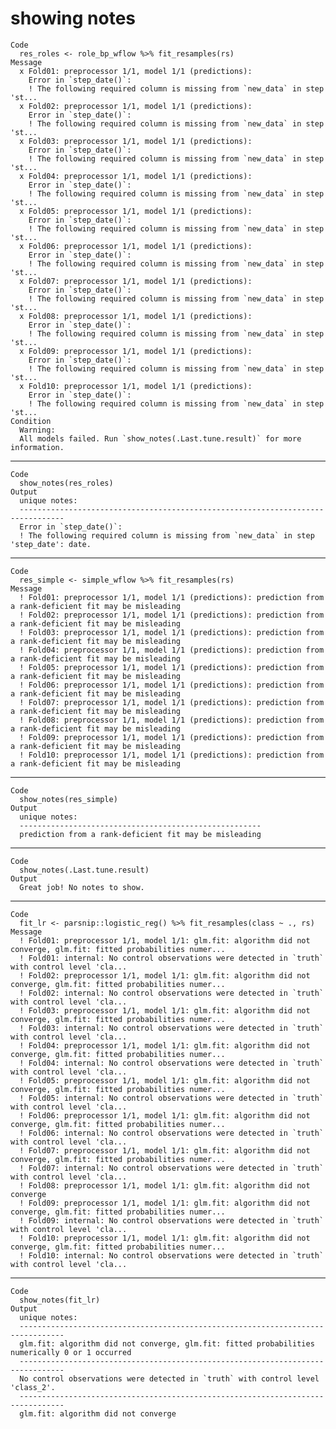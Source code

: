 # showing notes

    Code
      res_roles <- role_bp_wflow %>% fit_resamples(rs)
    Message
      x Fold01: preprocessor 1/1, model 1/1 (predictions):
        Error in `step_date()`:
        ! The following required column is missing from `new_data` in step 'st...
      x Fold02: preprocessor 1/1, model 1/1 (predictions):
        Error in `step_date()`:
        ! The following required column is missing from `new_data` in step 'st...
      x Fold03: preprocessor 1/1, model 1/1 (predictions):
        Error in `step_date()`:
        ! The following required column is missing from `new_data` in step 'st...
      x Fold04: preprocessor 1/1, model 1/1 (predictions):
        Error in `step_date()`:
        ! The following required column is missing from `new_data` in step 'st...
      x Fold05: preprocessor 1/1, model 1/1 (predictions):
        Error in `step_date()`:
        ! The following required column is missing from `new_data` in step 'st...
      x Fold06: preprocessor 1/1, model 1/1 (predictions):
        Error in `step_date()`:
        ! The following required column is missing from `new_data` in step 'st...
      x Fold07: preprocessor 1/1, model 1/1 (predictions):
        Error in `step_date()`:
        ! The following required column is missing from `new_data` in step 'st...
      x Fold08: preprocessor 1/1, model 1/1 (predictions):
        Error in `step_date()`:
        ! The following required column is missing from `new_data` in step 'st...
      x Fold09: preprocessor 1/1, model 1/1 (predictions):
        Error in `step_date()`:
        ! The following required column is missing from `new_data` in step 'st...
      x Fold10: preprocessor 1/1, model 1/1 (predictions):
        Error in `step_date()`:
        ! The following required column is missing from `new_data` in step 'st...
    Condition
      Warning:
      All models failed. Run `show_notes(.Last.tune.result)` for more information.

---

    Code
      show_notes(res_roles)
    Output
      unique notes:
      --------------------------------------------------------------------------------
      Error in `step_date()`:
      ! The following required column is missing from `new_data` in step 'step_date': date.

---

    Code
      res_simple <- simple_wflow %>% fit_resamples(rs)
    Message
      ! Fold01: preprocessor 1/1, model 1/1 (predictions): prediction from a rank-deficient fit may be misleading
      ! Fold02: preprocessor 1/1, model 1/1 (predictions): prediction from a rank-deficient fit may be misleading
      ! Fold03: preprocessor 1/1, model 1/1 (predictions): prediction from a rank-deficient fit may be misleading
      ! Fold04: preprocessor 1/1, model 1/1 (predictions): prediction from a rank-deficient fit may be misleading
      ! Fold05: preprocessor 1/1, model 1/1 (predictions): prediction from a rank-deficient fit may be misleading
      ! Fold06: preprocessor 1/1, model 1/1 (predictions): prediction from a rank-deficient fit may be misleading
      ! Fold07: preprocessor 1/1, model 1/1 (predictions): prediction from a rank-deficient fit may be misleading
      ! Fold08: preprocessor 1/1, model 1/1 (predictions): prediction from a rank-deficient fit may be misleading
      ! Fold09: preprocessor 1/1, model 1/1 (predictions): prediction from a rank-deficient fit may be misleading
      ! Fold10: preprocessor 1/1, model 1/1 (predictions): prediction from a rank-deficient fit may be misleading

---

    Code
      show_notes(res_simple)
    Output
      unique notes:
      ------------------------------------------------------
      prediction from a rank-deficient fit may be misleading

---

    Code
      show_notes(.Last.tune.result)
    Output
      Great job! No notes to show.

---

    Code
      fit_lr <- parsnip::logistic_reg() %>% fit_resamples(class ~ ., rs)
    Message
      ! Fold01: preprocessor 1/1, model 1/1: glm.fit: algorithm did not converge, glm.fit: fitted probabilities numer...
      ! Fold01: internal: No control observations were detected in `truth` with control level 'cla...
      ! Fold02: preprocessor 1/1, model 1/1: glm.fit: algorithm did not converge, glm.fit: fitted probabilities numer...
      ! Fold02: internal: No control observations were detected in `truth` with control level 'cla...
      ! Fold03: preprocessor 1/1, model 1/1: glm.fit: algorithm did not converge, glm.fit: fitted probabilities numer...
      ! Fold03: internal: No control observations were detected in `truth` with control level 'cla...
      ! Fold04: preprocessor 1/1, model 1/1: glm.fit: algorithm did not converge, glm.fit: fitted probabilities numer...
      ! Fold04: internal: No control observations were detected in `truth` with control level 'cla...
      ! Fold05: preprocessor 1/1, model 1/1: glm.fit: algorithm did not converge, glm.fit: fitted probabilities numer...
      ! Fold05: internal: No control observations were detected in `truth` with control level 'cla...
      ! Fold06: preprocessor 1/1, model 1/1: glm.fit: algorithm did not converge, glm.fit: fitted probabilities numer...
      ! Fold06: internal: No control observations were detected in `truth` with control level 'cla...
      ! Fold07: preprocessor 1/1, model 1/1: glm.fit: algorithm did not converge, glm.fit: fitted probabilities numer...
      ! Fold07: internal: No control observations were detected in `truth` with control level 'cla...
      ! Fold08: preprocessor 1/1, model 1/1: glm.fit: algorithm did not converge
      ! Fold09: preprocessor 1/1, model 1/1: glm.fit: algorithm did not converge, glm.fit: fitted probabilities numer...
      ! Fold09: internal: No control observations were detected in `truth` with control level 'cla...
      ! Fold10: preprocessor 1/1, model 1/1: glm.fit: algorithm did not converge, glm.fit: fitted probabilities numer...
      ! Fold10: internal: No control observations were detected in `truth` with control level 'cla...

---

    Code
      show_notes(fit_lr)
    Output
      unique notes:
      --------------------------------------------------------------------------------
      glm.fit: algorithm did not converge, glm.fit: fitted probabilities numerically 0 or 1 occurred
      --------------------------------------------------------------------------------
      No control observations were detected in `truth` with control level 'class_2'.
      --------------------------------------------------------------------------------
      glm.fit: algorithm did not converge


